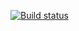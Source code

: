 [![Build status](https://ci.appveyor.com/api/projects/status/6i12d7hakrwl1vby?svg=true)](https://ci.appveyor.com/project/Pexini/api-ci)